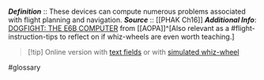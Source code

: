 ***Definition***    :: These devices can compute numerous problems associated with flight planning and navigation.
***Source***         :: [[PHAK Ch16]]
***Additional Info***: [DOGFIGHT: THE E6B COMPUTER](https://www.aopa.org/news-and-media/all-news/2013/july/pilot/dogfight-the-e6b-computer) from [[AOPA]]^[Also relevant as a #flight-instruction-tips to reflect on if whiz-wheels are even worth teaching.]

> [!tip] Online version with [text fields](https://e6bx.com/e6b/) or with [simulated whiz-wheel](https://mediafiles.aero.und.edu/aero.und.edu/aviation/trainers/e6b/?q=sliderule)

#glossary